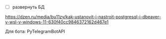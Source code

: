 -[ ] развернуть БД

https://dzen.ru/media/bu11zy/kak-ustanovit-i-nastroit-postgresql-i-dbeaver-v-wsl-v-windows-11-630f40cc9846372162d467e1

Для бота:
PyTelegramBotAPI